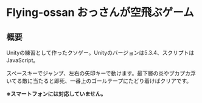 # Flying-ossan おっさんが空飛ぶゲーム
## 概要
Unityの練習として作ったクソゲー。Unityのバージョンは5.3.4、スクリプトはJavaScript。

スペースキーでジャンプ、左右の矢印キーで動けます。最下層の炎やプカプカ浮いてる敵に当たると即死、一番上のゴールテープにたどり着けばクリアです。

**※スマートフォンには対応していません。**
